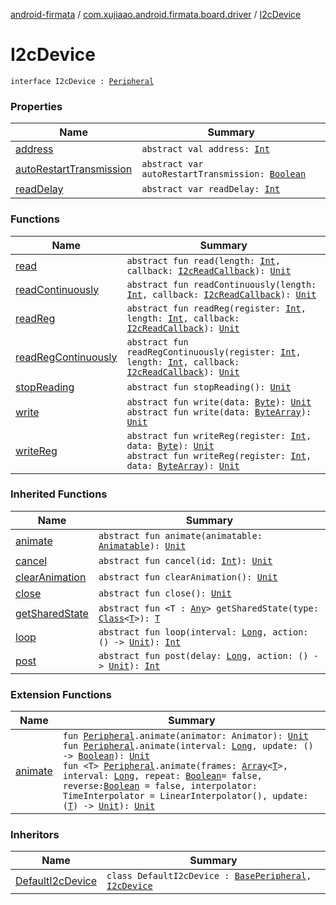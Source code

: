 [android-firmata](../../index.md) / [com.xujiaao.android.firmata.board.driver](../index.md) / [I2cDevice](./index.md)

# I2cDevice

`interface I2cDevice : `[`Peripheral`](../../com.xujiaao.android.firmata.board/-peripheral/index.md)

### Properties

| Name | Summary |
|---|---|
| [address](address.md) | `abstract val address: `[`Int`](https://kotlinlang.org/api/latest/jvm/stdlib/kotlin/-int/index.html) |
| [autoRestartTransmission](auto-restart-transmission.md) | `abstract var autoRestartTransmission: `[`Boolean`](https://kotlinlang.org/api/latest/jvm/stdlib/kotlin/-boolean/index.html) |
| [readDelay](read-delay.md) | `abstract var readDelay: `[`Int`](https://kotlinlang.org/api/latest/jvm/stdlib/kotlin/-int/index.html) |

### Functions

| Name | Summary |
|---|---|
| [read](read.md) | `abstract fun read(length: `[`Int`](https://kotlinlang.org/api/latest/jvm/stdlib/kotlin/-int/index.html)`, callback: `[`I2cReadCallback`](../-i2c-read-callback.md)`): `[`Unit`](https://kotlinlang.org/api/latest/jvm/stdlib/kotlin/-unit/index.html) |
| [readContinuously](read-continuously.md) | `abstract fun readContinuously(length: `[`Int`](https://kotlinlang.org/api/latest/jvm/stdlib/kotlin/-int/index.html)`, callback: `[`I2cReadCallback`](../-i2c-read-callback.md)`): `[`Unit`](https://kotlinlang.org/api/latest/jvm/stdlib/kotlin/-unit/index.html) |
| [readReg](read-reg.md) | `abstract fun readReg(register: `[`Int`](https://kotlinlang.org/api/latest/jvm/stdlib/kotlin/-int/index.html)`, length: `[`Int`](https://kotlinlang.org/api/latest/jvm/stdlib/kotlin/-int/index.html)`, callback: `[`I2cReadCallback`](../-i2c-read-callback.md)`): `[`Unit`](https://kotlinlang.org/api/latest/jvm/stdlib/kotlin/-unit/index.html) |
| [readRegContinuously](read-reg-continuously.md) | `abstract fun readRegContinuously(register: `[`Int`](https://kotlinlang.org/api/latest/jvm/stdlib/kotlin/-int/index.html)`, length: `[`Int`](https://kotlinlang.org/api/latest/jvm/stdlib/kotlin/-int/index.html)`, callback: `[`I2cReadCallback`](../-i2c-read-callback.md)`): `[`Unit`](https://kotlinlang.org/api/latest/jvm/stdlib/kotlin/-unit/index.html) |
| [stopReading](stop-reading.md) | `abstract fun stopReading(): `[`Unit`](https://kotlinlang.org/api/latest/jvm/stdlib/kotlin/-unit/index.html) |
| [write](write.md) | `abstract fun write(data: `[`Byte`](https://kotlinlang.org/api/latest/jvm/stdlib/kotlin/-byte/index.html)`): `[`Unit`](https://kotlinlang.org/api/latest/jvm/stdlib/kotlin/-unit/index.html)<br>`abstract fun write(data: `[`ByteArray`](https://kotlinlang.org/api/latest/jvm/stdlib/kotlin/-byte-array/index.html)`): `[`Unit`](https://kotlinlang.org/api/latest/jvm/stdlib/kotlin/-unit/index.html) |
| [writeReg](write-reg.md) | `abstract fun writeReg(register: `[`Int`](https://kotlinlang.org/api/latest/jvm/stdlib/kotlin/-int/index.html)`, data: `[`Byte`](https://kotlinlang.org/api/latest/jvm/stdlib/kotlin/-byte/index.html)`): `[`Unit`](https://kotlinlang.org/api/latest/jvm/stdlib/kotlin/-unit/index.html)<br>`abstract fun writeReg(register: `[`Int`](https://kotlinlang.org/api/latest/jvm/stdlib/kotlin/-int/index.html)`, data: `[`ByteArray`](https://kotlinlang.org/api/latest/jvm/stdlib/kotlin/-byte-array/index.html)`): `[`Unit`](https://kotlinlang.org/api/latest/jvm/stdlib/kotlin/-unit/index.html) |

### Inherited Functions

| Name | Summary |
|---|---|
| [animate](../../com.xujiaao.android.firmata.board/-peripheral/animate.md) | `abstract fun animate(animatable: `[`Animatable`](../../com.xujiaao.android.firmata.board/-peripheral/-animatable/index.md)`): `[`Unit`](https://kotlinlang.org/api/latest/jvm/stdlib/kotlin/-unit/index.html) |
| [cancel](../../com.xujiaao.android.firmata.board/-peripheral/cancel.md) | `abstract fun cancel(id: `[`Int`](https://kotlinlang.org/api/latest/jvm/stdlib/kotlin/-int/index.html)`): `[`Unit`](https://kotlinlang.org/api/latest/jvm/stdlib/kotlin/-unit/index.html) |
| [clearAnimation](../../com.xujiaao.android.firmata.board/-peripheral/clear-animation.md) | `abstract fun clearAnimation(): `[`Unit`](https://kotlinlang.org/api/latest/jvm/stdlib/kotlin/-unit/index.html) |
| [close](../../com.xujiaao.android.firmata.board/-peripheral/close.md) | `abstract fun close(): `[`Unit`](https://kotlinlang.org/api/latest/jvm/stdlib/kotlin/-unit/index.html) |
| [getSharedState](../../com.xujiaao.android.firmata.board/-peripheral/get-shared-state.md) | `abstract fun <T : `[`Any`](https://kotlinlang.org/api/latest/jvm/stdlib/kotlin/-any/index.html)`> getSharedState(type: `[`Class`](http://docs.oracle.com/javase/6/docs/api/java/lang/Class.html)`<`[`T`](../../com.xujiaao.android.firmata.board/-peripheral/get-shared-state.md#T)`>): `[`T`](../../com.xujiaao.android.firmata.board/-peripheral/get-shared-state.md#T) |
| [loop](../../com.xujiaao.android.firmata.board/-peripheral/loop.md) | `abstract fun loop(interval: `[`Long`](https://kotlinlang.org/api/latest/jvm/stdlib/kotlin/-long/index.html)`, action: () -> `[`Unit`](https://kotlinlang.org/api/latest/jvm/stdlib/kotlin/-unit/index.html)`): `[`Int`](https://kotlinlang.org/api/latest/jvm/stdlib/kotlin/-int/index.html) |
| [post](../../com.xujiaao.android.firmata.board/-peripheral/post.md) | `abstract fun post(delay: `[`Long`](https://kotlinlang.org/api/latest/jvm/stdlib/kotlin/-long/index.html)`, action: () -> `[`Unit`](https://kotlinlang.org/api/latest/jvm/stdlib/kotlin/-unit/index.html)`): `[`Int`](https://kotlinlang.org/api/latest/jvm/stdlib/kotlin/-int/index.html) |

### Extension Functions

| Name | Summary |
|---|---|
| [animate](../../com.xujiaao.android.firmata.board/animate.md) | `fun `[`Peripheral`](../../com.xujiaao.android.firmata.board/-peripheral/index.md)`.animate(animator: Animator): `[`Unit`](https://kotlinlang.org/api/latest/jvm/stdlib/kotlin/-unit/index.html)<br>`fun `[`Peripheral`](../../com.xujiaao.android.firmata.board/-peripheral/index.md)`.animate(interval: `[`Long`](https://kotlinlang.org/api/latest/jvm/stdlib/kotlin/-long/index.html)`, update: () -> `[`Boolean`](https://kotlinlang.org/api/latest/jvm/stdlib/kotlin/-boolean/index.html)`): `[`Unit`](https://kotlinlang.org/api/latest/jvm/stdlib/kotlin/-unit/index.html)<br>`fun <T> `[`Peripheral`](../../com.xujiaao.android.firmata.board/-peripheral/index.md)`.animate(frames: `[`Array`](https://kotlinlang.org/api/latest/jvm/stdlib/kotlin/-array/index.html)`<`[`T`](../../com.xujiaao.android.firmata.board/animate.md#T)`>, interval: `[`Long`](https://kotlinlang.org/api/latest/jvm/stdlib/kotlin/-long/index.html)`, repeat: `[`Boolean`](https://kotlinlang.org/api/latest/jvm/stdlib/kotlin/-boolean/index.html)` = false, reverse: `[`Boolean`](https://kotlinlang.org/api/latest/jvm/stdlib/kotlin/-boolean/index.html)` = false, interpolator: TimeInterpolator = LinearInterpolator(), update: (`[`T`](../../com.xujiaao.android.firmata.board/animate.md#T)`) -> `[`Unit`](https://kotlinlang.org/api/latest/jvm/stdlib/kotlin/-unit/index.html)`): `[`Unit`](https://kotlinlang.org/api/latest/jvm/stdlib/kotlin/-unit/index.html) |

### Inheritors

| Name | Summary |
|---|---|
| [DefaultI2cDevice](../-default-i2c-device/index.md) | `class DefaultI2cDevice : `[`BasePeripheral`](../../com.xujiaao.android.firmata.board/-base-peripheral/index.md)`, `[`I2cDevice`](./index.md) |
